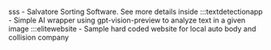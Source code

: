 sss - Salvatore Sorting Software. See more details inside
:::textdetectionapp - Simple AI wrapper using gpt-vision-preview to analyze text in a given image 
:::elitewebsite - Sample hard coded website for local auto body and collision company

